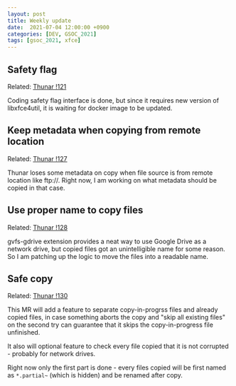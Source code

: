```yaml
---
layout: post
title: Weekly update
date:  2021-07-04 12:00:00 +0900
categories: [DEV, GSOC_2021]
tags: [gsoc_2021, xfce]
---
```


## Safety flag
Related: [Thunar !121](https://gitlab.xfce.org/xfce/thunar/-/merge_requests/121)

Coding safety flag interface is done, but since it requires new version of libxfce4util, it is waiting for docker image to be updated.

## Keep metadata when copying from remote location
Related: [Thunar !127](https://gitlab.xfce.org/xfce/thunar/-/merge_requests/127)

Thunar loses some metadata on copy when file source is from remote location like ftp://. Right now, I am working on what metadata should be copied in that case.

## Use proper name to copy files
Related: [Thunar !128](https://gitlab.xfce.org/xfce/thunar/-/merge_requests/128)

gvfs-gdrive extension provides a neat way to use Google Drive as a network drive, but copied files got an unintelligible name for some reason. So I am patching up the logic to move the files into a readable name.

## Safe copy
Related: [Thunar !130](https://gitlab.xfce.org/xfce/thunar/-/merge_requests/130)

This MR will add a feature to separate copy-in-progrss files and already copied files, in case something aborts the copy and "skip all existing files" on the second try can guarantee that it skips the copy-in-progress file unfinished.

It also will optional feature to check every file copied that it is not corrupted - probably for network drives.

Right now only the first part is done - every files copied will be first named as `*.partial~` (which is hidden) and be renamed after copy.